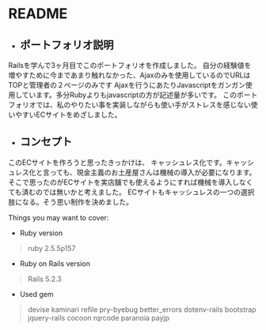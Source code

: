# README
- ## ポートフォリオ説明
Railsを学んで3ヶ月目でこのポートフォリオを作成しました。
自分の経験値を増やすために今まであまり触れなかった、Ajaxのみを使用しているのでURLはTOPと管理者の２ページのみです
Ajaxを行うにあたりJavascriptをガンガン使用しています。多分Rubyよりもjavascriptの方が記述量が多いです。
このポートフォリオでは、私のやりたい事を実装しながらも使い手がストレスを感じない使いやすいECサイトをめざしました。

- ## コンセプト
このECサイトを作ろうと思ったきっかけは、
キャッシュレス化です。キャッシュレス化と言っても、現金主義のお土産屋さんは機械の導入が必要になります。
そこで思ったのがECサイトを実店舗でも使えるようにすれば機械を導入しなくても済むのでは無いかと考えました。
ECサイトもキャッシュレスの一つの選択肢になる。そう思い制作を決めました。

Things you may want to cover:

* Ruby version
>ruby 2.5.5p157
* Ruby on Rails version
>Rails 5.2.3
* Used gem
>devise
>kaminari
>refile
>pry-byebug
>better_errors
>dotenv-rails
>bootstrap
>jquery-rails
>cocoon
>rqrcode
>paranoia
>payjp
